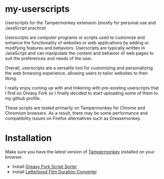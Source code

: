 # my-userscripts
Userscripts for the Tampermonkey extension (mostly for personal use and JavaScript practice)

Userscripts are computer programs or scripts used to customize and enhance the functionality of websites or web applications by adding or modifying features and behaviors. Userscripts are typically written in JavaScript and can manipulate the content and behavior of web pages to suit the preferences and needs of the user.

Overall, userscripts are a versatile tool for customizing and personalizing the web browsing experience, allowing users to tailor websites to their liking.
 
I really enjoy coming up with and tinkering with pre-existing userscripts that I find on Greasy Fork so I finally decided to start uploading some of them to my github profile.

These scripts are tested primarily on Tampermonkey for Chrome and Chromium browsers. As a result, there may be some performance and compatibility issues on Firefox alternatives such as Greasemonkey.

# Installation
Make sure you have the latest version of [Tampermonkey](https://chrome.google.com/webstore/detail/tampermonkey/dhdgffkkebhmkfjojejmpbldmpobfkfo) installed on your browser.
* Install [Greasy Fork Script Sorter](https://github.com/emukus/my-userscripts/raw/main/Greasy-Fork-Script-Sorter.user.js)
* Install [Letterboxd Film Duration Converter](https://github.com/emukus/my-userscripts/raw/main/Letterboxd-Film-Duration-Converter.user.js)
